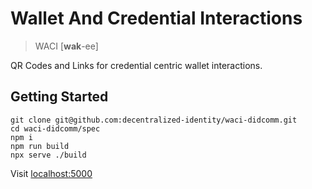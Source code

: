 # Wallet And Credential Interactions

> WACI [__wak__-ee]

QR Codes and Links for credential centric wallet interactions.

## Getting Started

```
git clone git@github.com:decentralized-identity/waci-didcomm.git
cd waci-didcomm/spec
npm i
npm run build
npx serve ./build
```

Visit [localhost:5000](https://localhost:5000)
